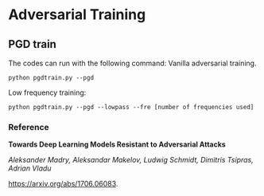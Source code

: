 # Adversarial Training 

## PGD train

The codes can run with the following command:
Vanilla adversarial training. 
```
python pgdtrain.py --pgd
```
Low frequency training:
```
python pgdtrain.py --pgd --lowpass --fre [number of frequencies used]
```


### Reference
**Towards Deep Learning Models Resistant to Adversarial Attacks**

*Aleksander Madry, Aleksandar Makelov, Ludwig Schmidt, Dimitris Tsipras, Adrian Vladu*

https://arxiv.org/abs/1706.06083.

